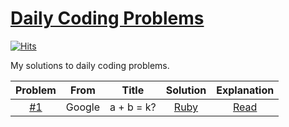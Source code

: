 # [Daily Coding Problems](https://www.dailycodingproblem.com)

[![Hits](https://hits.seeyoufarm.com/api/count/incr/badge.svg?url=https%3A%2F%2Fgithub.com%2Fmuicode%2FDCP)](https://hits.seeyoufarm.com)

My solutions to daily coding problems.

|Problem|From|Title|Solution|Explanation|
|:-:|---|---|:-:|:-:|
| [#1](./problem1) | Google | a + b = k? | [Ruby](./problem1/dcp1.rb) | [Read](https://www.jioneeu.com/en-dcp-1) |
